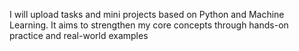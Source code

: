I will upload tasks and mini projects based on Python and Machine Learning. It aims to strengthen my core concepts through hands-on practice and real-world examples
